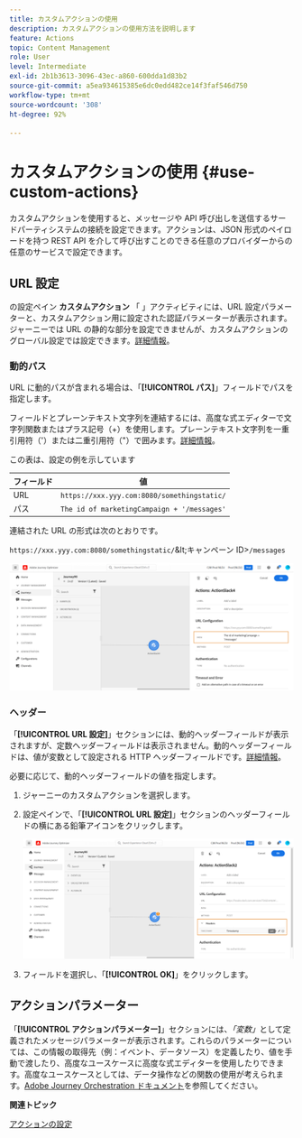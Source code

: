 ```yaml
---
title: カスタムアクションの使用
description: カスタムアクションの使用方法を説明します
feature: Actions
topic: Content Management
role: User
level: Intermediate
exl-id: 2b1b3613-3096-43ec-a860-600dda1d83b2
source-git-commit: a5ea934615385e6dc0edd482ce14f3faf546d750
workflow-type: tm+mt
source-wordcount: '308'
ht-degree: 92%

---
```


# カスタムアクションの使用 {#use-custom-actions}

カスタムアクションを使用すると、メッセージや API 呼び出しを送信するサードパーティシステムの接続を設定できます。アクションは、JSON 形式のペイロードを持つ REST API を介して呼び出すことのできる任意のプロバイダーからの任意のサービスで設定できます。

## URL 設定

の設定ペイン **カスタムアクション** 「 」アクティビティには、URL 設定パラメーターと、カスタムアクション用に設定された認証パラメーターが表示されます。 ジャーニーでは URL の静的な部分を設定できませんが、カスタムアクションのグローバル設定では設定できます。[詳細情報](../action/about-custom-action-configuration.md)。

### 動的パス

URL に動的パスが含まれる場合は、「**[!UICONTROL パス]**」フィールドでパスを指定します。

フィールドとプレーンテキスト文字列を連結するには、高度な式エディターで文字列関数またはプラス記号（+）を使用します。プレーンテキスト文字列を一重引用符（&#39;）または二重引用符（&quot;）で囲みます。[詳細情報](expression/expressionadvanced.md)。

この表は、設定の例を示しています

| フィールド | 値 |
| --- | --- |
| URL | `https://xxx.yyy.com:8080/somethingstatic/` |
| パス | `The id of marketingCampaign + '/messages'` |

連結された URL の形式は次のとおりです。

`https://xxx.yyy.com:8080/somethingstatic/`\&lt;キャンペーン ID\>`/messages`

![](../assets/journey-custom-action-url.png)

### ヘッダー

「**[!UICONTROL URL 設定]**」セクションには、動的ヘッダーフィールドが表示されますが、定数ヘッダーフィールドは表示されません。動的ヘッダーフィールドは、値が変数として設定される HTTP ヘッダーフィールドです。[詳細情報](../action/about-custom-action-configuration.md)。

必要に応じて、動的ヘッダーフィールドの値を指定します。

1. ジャーニーのカスタムアクションを選択します。
1. 設定ペインで、「**[!UICONTROL URL 設定]**」セクションのヘッダーフィールドの横にある鉛筆アイコンをクリックします。

   ![](../assets/journey-dynamicheaderfield.png)

1. フィールドを選択し、「**[!UICONTROL OK]**」をクリックします。

## アクションパラメーター

「**[!UICONTROL アクションパラメーター]**」セクションには、_「変数」_&#x200B;として定義されたメッセージパラメーターが表示されます。これらのパラメーターについては、この情報の取得先（例：イベント、データソース）を定義したり、値を手動で渡したり、高度なユースケースに高度な式エディターを使用したりできます。高度なユースケースとしては、データ操作などの関数の使用が考えられます。[Adobe Journey Orchestration ドキュメント](expression/expressionadvanced.md)を参照してください。

**関連トピック**

[アクションの設定](../action/about-custom-action-configuration.md)
